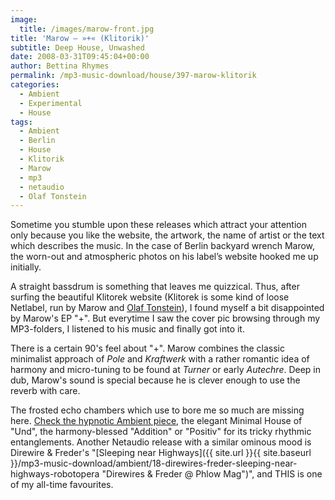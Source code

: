 ```yaml
---
image:
  title: /images/marow-front.jpg
title: 'Marow – »+« (Klitorik)'
subtitle: Deep House, Unwashed
date: 2008-03-31T09:45:04+00:00
author: Bettina Rhymes
permalink: /mp3-music-download/house/397-marow-klitorik
categories:
  - Ambient
  - Experimental
  - House
tags:
  - Ambient
  - Berlin
  - House
  - Klitorik
  - Marow
  - mp3
  - netaudio
  - Olaf Tonstein
---
```

Sometime you stumble upon these releases which attract your attention only because you like the website, the artwork, the name of artist or the text which describes the music. In the case of Berlin backyard wrench Marow, the worn-out and atmospheric photos on his label’s website hooked me up initially.<!--more-->

A straight bassdrum is something that leaves me quizzical. Thus, after surfing the beautiful Klitorek website (Klitorek is some kind of loose Netlabel, run by Marow and [Olaf Tonstein](http://www.discogs.com/artist/Olaf+Tonstein "Olaf Tonstein @ Discogs")), I found myself a bit disappointed by Marow's EP "+". But everytime I saw the cover pic browsing through my MP3-folders, I listened to his music and finally got into it.

There is a certain 90's feel about "+". Marow combines the classic minimalist approach of _Pole_ and _Kraftwerk_ with a rather romantic idea of harmony and micro-tuning to be found at _Turner_ or early _Autechre_. Deep in dub, Marow's sound is special because he is clever enough to use the reverb with care.

The frosted echo chambers which use to bore me so much are missing here. [Check the hypnotic Ambient piece](http://www.youtube.com/watch?v=JvQiZivyeWE), the elegant Minimal House of "Und", the harmony-blessed "Addition" or "Positiv" for its tricky rhythmic entanglements. Another Netaudio release with a similar ominous mood is Direwire & Freder's "[Sleeping near Highways]({{ site.url }}{{ site.baseurl }}/mp3-music-download/ambient/18-direwires-freder-sleeping-near-highways-robotopera "Direwires & Freder @ Phlow Mag")", and THIS is one of my all-time favourites.
